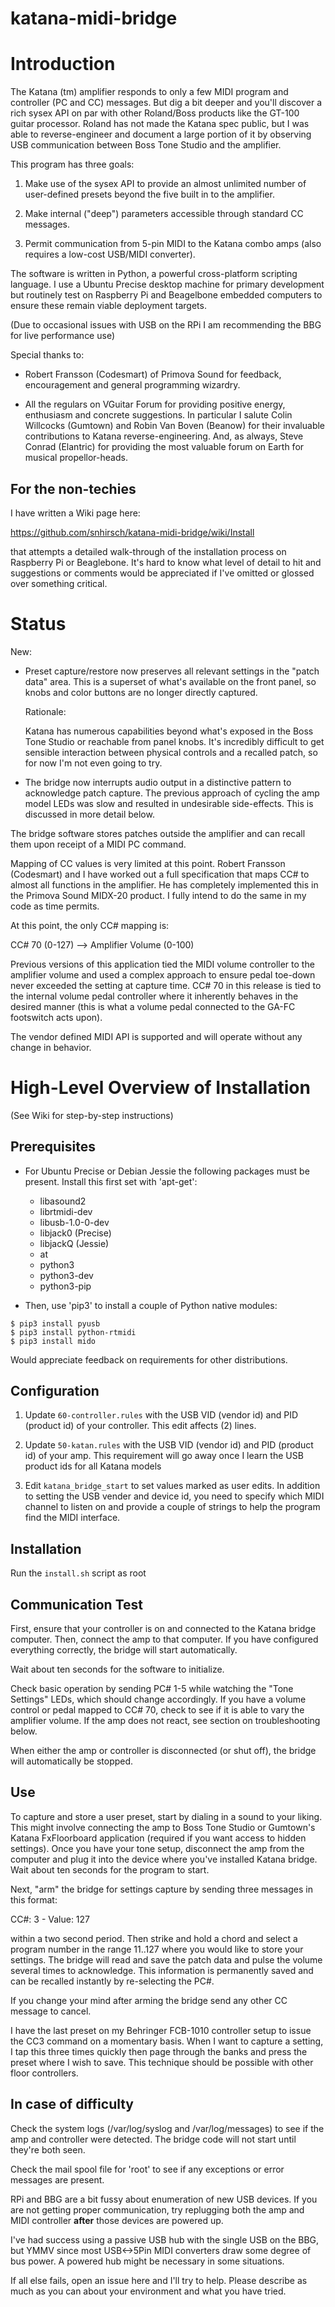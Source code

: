 # katana-midi-bridge

# Introduction

The Katana (tm) amplifier responds to only a few MIDI program and
controller (PC and CC) messages. But dig a bit deeper and you'll
discover a rich sysex API on par with other Roland/Boss products like
the GT-100 guitar processor.  Roland has not made the Katana spec
public, but I was able to reverse-engineer and document a large
portion of it by observing USB communication between Boss Tone Studio
and the amplifier.

This program has three goals:

  1. Make use of the sysex API to provide an almost unlimited number
     of user-defined presets beyond the five built in to the
     amplifier.

  2. Make internal ("deep") parameters accessible through standard CC
     messages.

  3. Permit communication from 5-pin MIDI to the Katana combo amps
     (also requires a low-cost USB/MIDI converter).

The software is written in Python, a powerful cross-platform scripting
language. I use a Ubuntu Precise desktop machine for primary
development but routinely test on Raspberry Pi and Beagelbone embedded
computers to ensure these remain viable deployment targets.

(Due to occasional issues with USB on the RPi I am recommending the
BBG for live performance use)

Special thanks to:

  + Robert Fransson (Codesmart) of Primova Sound for feedback,
  encouragement and general programming wizardry.

  + All the regulars on VGuitar Forum for providing positive energy,
  enthusiasm and concrete suggestions. In particular I salute Colin
  Willcocks (Gumtown) and Robin Van Boven (Beanow) for their
  invaluable contributions to Katana reverse-engineering.  And, as
  always, Steve Conrad (Elantric) for providing the most valuable
  forum on Earth for musical propellor-heads.

## For the non-techies

I have written a Wiki page here:

https://github.com/snhirsch/katana-midi-bridge/wiki/Install

that attempts a detailed walk-through of the installation process on
Raspberry Pi or Beaglebone.  It's hard to know what level of detail to
hit and suggestions or comments would be appreciated if I've omitted
or glossed over something critical.

# Status

New:

  + Preset capture/restore now preserves all relevant settings in the
    "patch data" area. This is a superset of what's available on the
    front panel, so knobs and color buttons are no longer directly
    captured.

    Rationale:

    Katana has numerous capabilities beyond what's exposed in the Boss
    Tone Studio or reachable from panel knobs. It's incredibly
    difficult to get sensible interaction between physical controls
    and a recalled patch, so for now I'm not even going to try.

  + The bridge now interrupts audio output in a distinctive pattern to
  acknowledge patch capture.  The previous approach of cycling the amp
  model LEDs was slow and resulted in undesirable side-effects.  This
  is discussed in more detail below.

The bridge software stores patches outside the amplifier and can
recall them upon receipt of a MIDI PC command.

Mapping of CC values is very limited at this point.  Robert Fransson
(Codesmart) and I have worked out a full specification that maps CC#
to almost all functions in the amplifier.  He has completely
implemented this in the Primova Sound MIDX-20 product.  I fully
intend to do the same in my code as time permits.  

At this point, the only CC# mapping is:

CC# 70 (0-127) --> Amplifier Volume (0-100)

Previous versions of this application tied the MIDI volume controller
to the amplifier volume and used a complex approach to ensure pedal
toe-down never exceeded the setting at capture time.  CC# 70 in this
release is tied to the internal volume pedal controller where it
inherently behaves in the desired manner (this is what a volume pedal
connected to the GA-FC footswitch acts upon).

The vendor defined MIDI API is supported and will operate without any
change in behavior.  

# High-Level Overview of Installation

(See Wiki for step-by-step instructions)
  
## Prerequisites

  + For Ubuntu Precise or Debian Jessie the following packages must be
    present.  Install this first set with 'apt-get':

    - libasound2
    - librtmidi-dev
    - libusb-1.0-0-dev
    - libjack0 (Precise) 
    - libjackQ (Jessie)
    - at
    - python3
    - python3-dev
    - python3-pip

  + Then, use 'pip3' to install a couple of Python native modules:
```
$ pip3 install pyusb
$ pip3 install python-rtmidi
$ pip3 install mido
```
Would appreciate feedback on requirements for other distributions.

## Configuration

  1. Update ```60-controller.rules``` with the USB VID (vendor id) and PID
(product id) of your controller.  This edit affects (2) lines.

  2. Update ```50-katan.rules``` with the USB VID (vendor id) and PID
(product id) of your amp.  This requirement will go away once I learn the 
USB product ids for all Katana models

  3. Edit ```katana_bridge_start``` to set values marked as user
edits.  In addition to setting the USB vender and device id, you need
to specify which MIDI channel to listen on and provide a couple of
strings to help the program find the MIDI interface.

## Installation

Run the ```install.sh``` script as root

## Communication Test

First, ensure that your controller is on and connected to the Katana
bridge computer. Then, connect the amp to that computer. If you have
configured everything correctly, the bridge will start automatically.

Wait about ten seconds for the software to initialize.

Check basic operation by sending PC# 1-5 while watching the "Tone
Settings" LEDs, which should change accordingly.  If you have a volume
control or pedal mapped to CC# 70, check to see if it is able to vary
the amplifier volume.  If the amp does not react, see section on
troubleshooting below.

When either the amp or controller is disconnected (or shut off), the
bridge will automatically be stopped.

## Use

To capture and store a user preset, start by dialing in a sound to
your liking.  This might involve connecting the amp to Boss Tone
Studio or Gumtown's Katana FxFloorboard application (required if you
want access to hidden settings). Once you have your tone setup,
disconnect the amp from the computer and plug it into the device where
you've installed Katana bridge. Wait about ten seconds for the program
to start.

Next, "arm" the bridge for settings capture by sending three messages
in this format:

CC#: 3 - Value: 127

within a two second period.  Then strike and hold a chord and select a
program number in the range 11..127 where you would like to store your
settings. The bridge will read and save the patch data and pulse the
volume several times to acknowledge. This information is permanently
saved and can be recalled instantly by re-selecting the PC#.

If you change your mind after arming the bridge send any other CC
message to cancel.

I have the last preset on my Behringer FCB-1010 controller setup to
issue the CC3 command on a momentary basis.  When I want to capture a
setting, I tap this three times quickly then page through the banks
and press the preset where I wish to save.  This technique should be
possible with other floor controllers. 

## In case of difficulty

Check the system logs (/var/log/syslog and /var/log/messages) to see
if the amp and controller were detected.  The bridge code will not
start until they're both seen.

Check the mail spool file for 'root' to see if any exceptions or error
messages are present.

RPi and BBG are a bit fussy about enumeration of new USB devices. If
you are not getting proper communication, try replugging both the amp
and MIDI controller **after** those devices are powered up.

I've had success using a passive USB hub with the single USB on the
BBG, but YMMV since most USB<->5Pin MIDI converters draw some degree
of bus power.  A powered hub might be necessary in some situations.

If all else fails, open an issue here and I'll try to help.  Please
describe as much as you can about your environment and what you have
tried.
